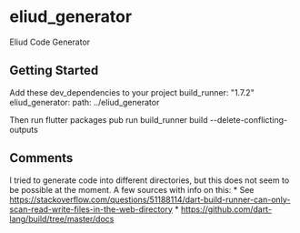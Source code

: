 # eliud_generator

Eliud Code Generator

## Getting Started

Add these dev_dependencies to your project
  build_runner: "1.7.2"
  eliud_generator:
    path: ../eliud_generator

Then run flutter packages pub run build_runner build --delete-conflicting-outputs

## Comments
  I tried to generate code into different directories, but this does not seem to be possible at the moment. A few sources with info on this:
    * See https://stackoverflow.com/questions/51188114/dart-build-runner-can-only-scan-read-write-files-in-the-web-directory
    * https://github.com/dart-lang/build/tree/master/docs